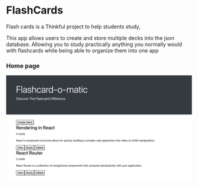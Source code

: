 # FlashCards

Flash cards is a Thinkful project to help students study,

This app allows users to create and store multiple decks into the json database. Allowing you to study practically
anything you normally would with flashcards while being able to organize them into one app

### Home page

![](images/home.png)
